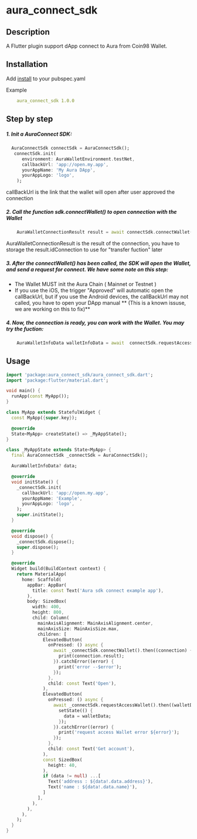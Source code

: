 # aura_connect_sdk

## Description
A Flutter plugin support dApp connect to Aura from Coin98 Wallet.

## Installation
Add [install](https://github.com/ToanBarcelona1998/aura_connect_sdk.git) to your pubspec.yaml

Example

```yaml
    aura_connect_sdk 1.0.0
```

## Step by step

##### 1. Init a AuraConnect SDK:
``` dart
  AuraConnectSdk connectSdk = AuraConnectSdk();
   connectSdk.init(
      environment: AuraWalletEnvironment.testNet,
      callbackUrl: 'app://open.my.app',
      yourAppName: 'My Aura DApp',
      yourAppLogo: 'logo',
    );
```
 callBackUrl is the link that the wallet will open after user approved the connection


##### 2. Call the function sdk.connectWallet() to open connection with the Wallet
``` dart
	AuraWalletConnectionResult result = await connectSdk.connectWallet();
```
 AuraWalletConnectionResult  is the result of the connection, you have to storage the result.idConnection to use for "transfer fuction" later
 
 
##### 3. After the **connectWallet()** has been called, the SDK will open the Wallet, and send a request for connect. We have some note on this step:
- The Wallet MUST init the Aura Chain ( Mainnet or Testnet )
- If you use the iOS, the trigger "Approved" will automatic open the callBackUrl, but if you use the Android devices, the callBackUrl may not called, you have to open your DApp manual ** (This is a known issuse, we are working on this to fix)**


##### 4. Now, the connection is ready, you can work with the Wallet. You may try the fuction: 
```dart
    AuraWalletInfoData walletInfoData = await  connectSdk.requestAccessWallet();
```


## Usage

```dart
import 'package:aura_connect_sdk/aura_connect_sdk.dart';
import 'package:flutter/material.dart';

void main() {
  runApp(const MyApp());
}

class MyApp extends StatefulWidget {
  const MyApp({super.key});

  @override
  State<MyApp> createState() => _MyAppState();
}

class _MyAppState extends State<MyApp> {
  final AuraConnectSdk _connectSdk = AuraConnectSdk();

  AuraWalletInfoData? data;

  @override
  void initState() {
    _connectSdk.init(
      callbackUrl: 'app://open.my.app',
      yourAppName: 'Example',
      yourAppLogo: 'logo',
    );
    super.initState();
  }

  @override
  void dispose() {
    _connectSdk.dispose();
    super.dispose();
  }

  @override
  Widget build(BuildContext context) {
    return MaterialApp(
      home: Scaffold(
        appBar: AppBar(
          title: const Text('Aura sdk connect example app'),
        ),
        body: SizedBox(
          width: 400,
          height: 800,
          child: Column(
            mainAxisAlignment: MainAxisAlignment.center,
            mainAxisSize: MainAxisSize.max,
            children: [
              ElevatedButton(
                onPressed: () async {
                  await _connectSdk.connectWallet().then((connection) {
                    print(connection.result);
                  }).catchError((error) {
                    print('error --$error');
                  });
                },
                child: const Text('Open'),
              ),
              ElevatedButton(
                onPressed: () async {
                  await _connectSdk.requestAccessWallet().then((walletData) {
                    setState(() {
                      data = walletData;
                    });
                  }).catchError((error) {
                    print('request access Wallet error ${error}');
                  });
                },
                child: const Text('Get account'),
              ),
              const SizedBox(
                height: 40,
              ),
              if (data != null) ...[
                Text('address : ${data!.data.address}'),
                Text('name : ${data!.data.name}'),
              ]
            ],
          ),
        ),
      ),
    );
  }
}

```
